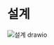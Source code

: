 # 설계

![설계 drawio](https://github.com/koreanddinghwan/nginx-like-webserv-using-kqueue/assets/76278794/2955f3cd-693f-4d67-a894-9af77e24665f)

